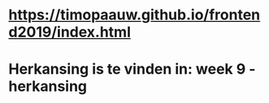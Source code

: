 # https://timopaauw.github.io/frontend2019/index.html
# Herkansing is te vinden in: week 9 - herkansing
